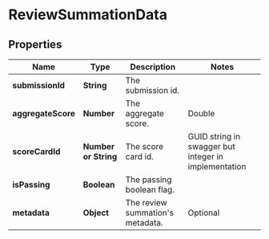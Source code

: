 # ReviewSummationData

## Properties
Name | Type | Description | Notes
------------ | ------------- | ------------- | -------------
**submissionId** | **String** | The submission id. |
**aggregateScore** | **Number** | The aggregate score. |Double
**scoreCardId** | **Number or String** | The score card id. |GUID string in swagger but integer in implementation
**isPassing** | **Boolean** | The passing boolean flag. |
**metadata** | **Object** | The review summation's metadata. | Optional

